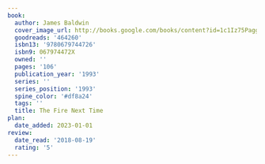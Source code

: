 ```yaml
---
book:
  author: James Baldwin
  cover_image_url: http://books.google.com/books/content?id=1c1Iz75PaggC&printsec=frontcover&img=1&zoom=1&edge=curl&source=gbs_api
  goodreads: '464260'
  isbn13: '9780679744726'
  isbn9: 067974472X
  owned: ''
  pages: '106'
  publication_year: '1993'
  series: ''
  series_position: '1993'
  spine_color: '#df8a24'
  tags: ''
  title: The Fire Next Time
plan:
  date_added: 2023-01-01
review:
  date_read: '2018-08-19'
  rating: '5'
---
```

